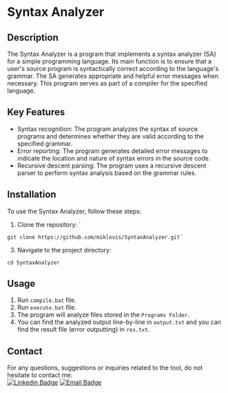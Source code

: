 # Syntax Analyzer

## Description

The Syntax Analyzer is a program that implements a syntax analyzer (SA) for a simple programming language. Its main function is to ensure that a user's source program is syntactically correct according to the language's grammar. The SA generates appropriate and helpful error messages when necessary. This program serves as part of a compiler for the specified language. 

## Key Features

- Syntax recognition: The program analyzes the syntax of source programs and determines whether they are valid according to the specified grammar.
- Error reporting: The program generates detailed error messages to indicate the location and nature of syntax errors in the source code.
- Recursive descent parsing: The program uses a recursive descent parser to perform syntax analysis based on the grammar rules.

## Installation

To use the Syntax Analyzer, follow these steps:

1. Clone the repository: `
```
git clone https://github.com/miklovis/SyntaxAnalyzer.git`
```
3. Navigate to the project directory: 
```
cd SyntaxAnalyzer
```

## Usage

1. Run `compile.bat` file.
2. Run `execute.bat` file.
3. The program will analyze files stored in the `Programs Folder`.
4. You can find the analyzed output line-by-line in `output.txt` and you can find the result file (error outputting) in `res.txt`.

## Contact
For any questions, suggestions or inquiries related to the tool, do not hesitate to contact me:  
[![Linkedin Badge](https://img.shields.io/badge/-Arnas%20miklovis-blue?style=for-the-badge&logo=Linkedin&logoColor=white&link=https://www.linkedin.com/in/arnas-miklovis-1732a51b2/)](https://www.linkedin.com/in/arnas-miklovis-1732a51b2/)
[![Email Badge](https://custom-icon-badges.demolab.com/badge/-miklovisarnas@gmail.com-red?style=for-the-badge&logo=mention&logoColor=white&link=mailto:miklovisarnas@gmail.com)](mailto:miklovisarnas@gmail.com)
